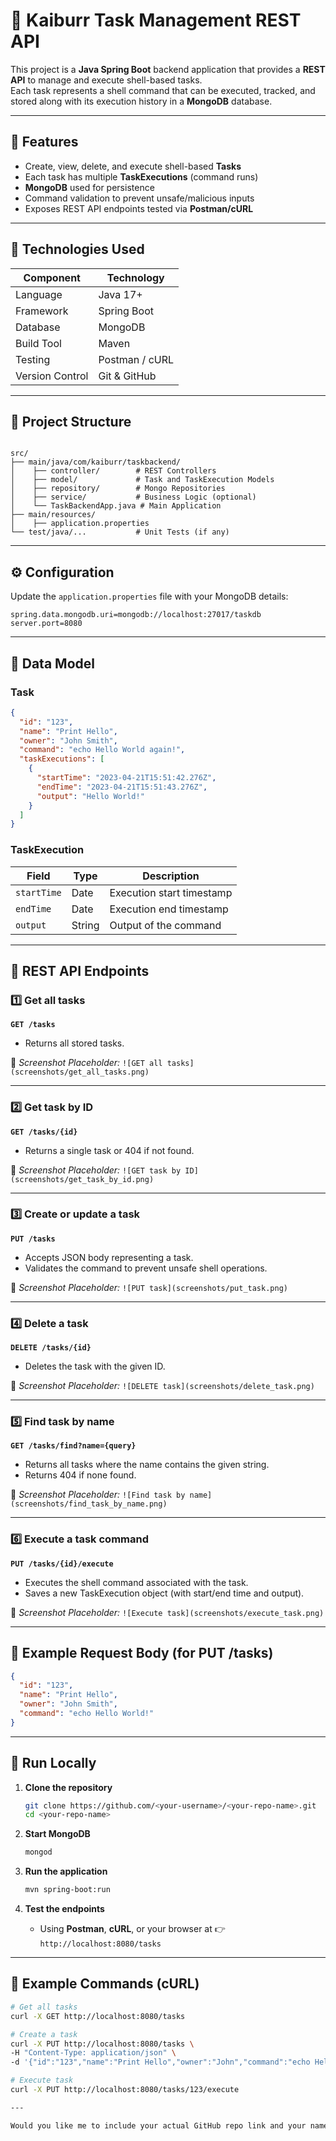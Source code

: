 # 🧩 Kaiburr Task Management REST API

This project is a **Java Spring Boot** backend application that provides a **REST API** to manage and execute shell-based tasks.  
Each task represents a shell command that can be executed, tracked, and stored along with its execution history in a **MongoDB** database.

---

## 🚀 Features

- Create, view, delete, and execute shell-based **Tasks**
- Each task has multiple **TaskExecutions** (command runs)
- **MongoDB** used for persistence
- Command validation to prevent unsafe/malicious inputs
- Exposes REST API endpoints tested via **Postman/cURL**

---

## 🧱 Technologies Used

| Component | Technology |
|------------|-------------|
| Language | Java 17+ |
| Framework | Spring Boot |
| Database | MongoDB |
| Build Tool | Maven |
| Testing | Postman / cURL |
| Version Control | Git & GitHub |

---

## 📁 Project Structure

```

src/
├── main/java/com/kaiburr/taskbackend/
│    ├── controller/        # REST Controllers
│    ├── model/             # Task and TaskExecution Models
│    ├── repository/        # Mongo Repositories
│    ├── service/           # Business Logic (optional)
│    └── TaskBackendApp.java # Main Application
├── main/resources/
│    ├── application.properties
└── test/java/...           # Unit Tests (if any)

````

---

## ⚙️ Configuration

Update the `application.properties` file with your MongoDB details:

```properties
spring.data.mongodb.uri=mongodb://localhost:27017/taskdb
server.port=8080
````

---

## 🧠 Data Model

### Task

```json
{
  "id": "123",
  "name": "Print Hello",
  "owner": "John Smith",
  "command": "echo Hello World again!",
  "taskExecutions": [
    {
      "startTime": "2023-04-21T15:51:42.276Z",
      "endTime": "2023-04-21T15:51:43.276Z",
      "output": "Hello World!"
    }
  ]
}
```

### TaskExecution

| Field       | Type   | Description               |
| ----------- | ------ | ------------------------- |
| `startTime` | Date   | Execution start timestamp |
| `endTime`   | Date   | Execution end timestamp   |
| `output`    | String | Output of the command     |

---

## 🧩 REST API Endpoints

### 1️⃣ **Get all tasks**

**`GET /tasks`**

* Returns all stored tasks.

📸 *Screenshot Placeholder:*
`![GET all tasks](screenshots/get_all_tasks.png)`

---

### 2️⃣ **Get task by ID**

**`GET /tasks/{id}`**

* Returns a single task or 404 if not found.

📸 *Screenshot Placeholder:*
`![GET task by ID](screenshots/get_task_by_id.png)`

---

### 3️⃣ **Create or update a task**

**`PUT /tasks`**

* Accepts JSON body representing a task.
* Validates the command to prevent unsafe shell operations.

📸 *Screenshot Placeholder:*
`![PUT task](screenshots/put_task.png)`

---

### 4️⃣ **Delete a task**

**`DELETE /tasks/{id}`**

* Deletes the task with the given ID.

📸 *Screenshot Placeholder:*
`![DELETE task](screenshots/delete_task.png)`

---

### 5️⃣ **Find task by name**

**`GET /tasks/find?name={query}`**

* Returns all tasks where the name contains the given string.
* Returns 404 if none found.

📸 *Screenshot Placeholder:*
`![Find task by name](screenshots/find_task_by_name.png)`

---

### 6️⃣ **Execute a task command**

**`PUT /tasks/{id}/execute`**

* Executes the shell command associated with the task.
* Saves a new TaskExecution object (with start/end time and output).

📸 *Screenshot Placeholder:*
`![Execute task](screenshots/execute_task.png)`

---

## 🧪 Example Request Body (for PUT /tasks)

```json
{
  "id": "123",
  "name": "Print Hello",
  "owner": "John Smith",
  "command": "echo Hello World!"
}
```

---

## 🧰 Run Locally

1. **Clone the repository**

   ```bash
   git clone https://github.com/<your-username>/<your-repo-name>.git
   cd <your-repo-name>
   ```

2. **Start MongoDB**

   ```bash
   mongod
   ```

3. **Run the application**

   ```bash
   mvn spring-boot:run
   ```

4. **Test the endpoints**

   * Using **Postman**, **cURL**, or your browser at
     👉 `http://localhost:8080/tasks`

---

## 🧾 Example Commands (cURL)

```bash
# Get all tasks
curl -X GET http://localhost:8080/tasks

# Create a task
curl -X PUT http://localhost:8080/tasks \
-H "Content-Type: application/json" \
-d '{"id":"123","name":"Print Hello","owner":"John","command":"echo Hello"}'

# Execute task
curl -X PUT http://localhost:8080/tasks/123/execute

---

Would you like me to include your actual GitHub repo link and your name (so it appears properly in the **Author** and **clone** section)? I can personalize it and add a nice banner or badges (e.g., Java, Spring Boot, MongoDB) too.
```
